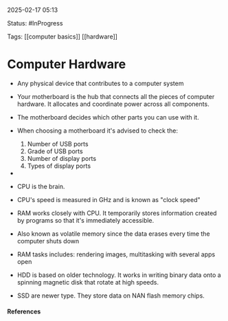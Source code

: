 
2025-02-17 05:13

Status: #InProgress 

Tags: [[computer basics]] [[hardware]] 

# Computer Hardware

- Any physical device that contributes to a computer system

- Your motherboard is the hub that connects all the pieces of computer hardware. It allocates and coordinate power across all components.
- The motherboard decides which other parts you can use with it.
- When choosing a motherboard it's advised to check the:
	1. Number of USB ports
	2. Grade of USB ports
	3. Number of display ports
	4. Types of display ports
- 

- CPU is the brain.
- CPU's speed is measured in GHz and is known as "clock speed"
- RAM works closely with CPU. It temporarily stores information created by programs so that it's immediately accessible.
- Also known as volatile memory since the data erases every time the computer shuts down
- RAM tasks includes: rendering images, multitasking with several apps open

- HDD is based on older technology. It works in writing binary data onto a spinning magnetic disk that rotate at high speeds.
- SSD are newer type. They store data on NAN flash memory chips.

#### References
